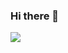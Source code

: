 ### Hi there 👋

<img src="https://capsule-render.vercel.app/api?type=Transparent&height=300&section=header&text=MyProfile&fontSize=90" />
